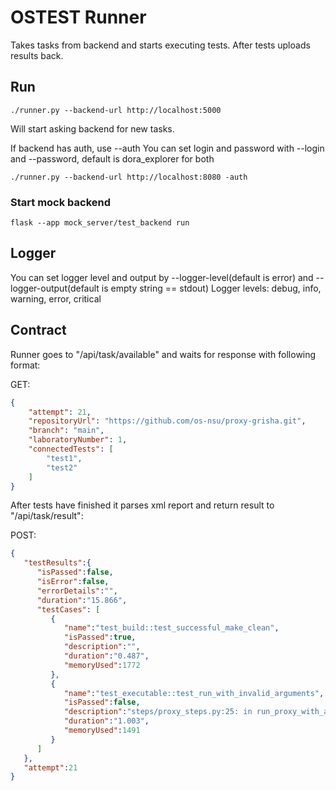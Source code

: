 # OSTEST Runner

Takes tasks from backend and starts executing tests.
After tests uploads results back.

## Run

```
./runner.py --backend-url http://localhost:5000
```

Will start asking backend for new tasks.

If backend has auth, use --auth
You can set login and password with --login and --password, default is dora_explorer for both

```
./runner.py --backend-url http://localhost:8080 -auth
```

### Start mock backend

```
flask --app mock_server/test_backend run
```

## Logger

You can set logger level and output by --logger-level(default is error) and --logger-output(default is empty string == stdout)
Logger levels: debug, info, warning, error, critical


## Contract

Runner goes to "/api/task/available" and waits for response with following format:

GET:
```json
{
    "attempt": 21,
    "repositoryUrl": "https://github.com/os-nsu/proxy-grisha.git",
    "branch": "main",
    "laboratoryNumber": 1,
    "connectedTests": [
        "test1",
        "test2"
    ]
}
```

After tests have finished it parses xml report and return result to "/api/task/result":

POST:
```json
{
   "testResults":{
      "isPassed":false,
      "isError":false,
      "errorDetails":"",
      "duration":"15.866",
      "testCases": [
         {
            "name":"test_build::test_successful_make_clean",
            "isPassed":true,
            "description":"",
            "duration":"0.487",
            "memoryUsed":1772
         },
         {
            "name":"test_executable::test_run_with_invalid_arguments",
            "isPassed":false,
            "description":"steps/proxy_steps.py:25: in run_proxy_with_args\n    result = subprocess.run([proxy_bin_name] + args, cwd=project_dir, check=False, capture_output=True, text=True, timeout=timeout)\n/usr/lib/python3.12/subprocess.py:550: in run\n    stdout, stderr = process.communicate(input, timeout=timeout)\n/usr/lib/python3.12/subprocess.py:1209: in communicate\n    stdout, stderr = self._communicate(input, endtime, timeout)\n/usr/lib/python3.12/subprocess.py:2116: in _communicate\n    self._check_timeout(endtime, orig_timeout, stdout, stderr)\n/usr/lib/python3.12/subprocess.py:1253: in _check_timeout\n    raise TimeoutExpired(\nE   subprocess.TimeoutExpired: Command \\'[\\'/home/borodun/git/os-nsu/proxy-anton/develop/install/proxy\\', \\'--invalid_arg\\']\\' timed out after 1 seconds\n\nDuring handling of the above exception, another exception occurred:\ntests/test_executable.py:46: in test_run_with_invalid_arguments\n    result = run_proxy_with_args(project_dir, proxy_bin_name, [\\'--invalid_arg\\'], timeout=proxy_timeout)\nsteps/proxy_steps.py:27: in run_proxy_with_args\n    pytest.fail(f\"Proxy not finished in {timeout} seconds.\")\nE   Failed: Proxy not finished in 1 seconds.",
            "duration":"1.003",
            "memoryUsed":1491
         }
      ]
   },
   "attempt":21
}
```